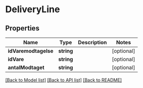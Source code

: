 # DeliveryLine

## Properties
Name | Type | Description | Notes
------------ | ------------- | ------------- | -------------
**idVaremodtagelse** | **string** |  | [optional] 
**idVare** | **string** |  | [optional] 
**antalModtaget** | **string** |  | [optional] 

[[Back to Model list]](../README.md#documentation-for-models) [[Back to API list]](../README.md#documentation-for-api-endpoints) [[Back to README]](../README.md)


